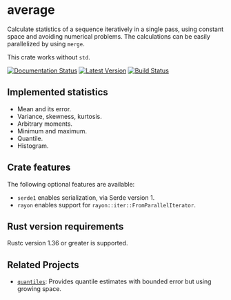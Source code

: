 # average

Calculate statistics of a sequence iteratively in a single pass, using
constant space and avoiding numerical problems. The calculations can be
easily parallelized by using `merge`.

This crate works without `std`.

[![Documentation Status]][docs.rs]
[![Latest Version]][crates.io]
[![Build Status]][travis]

[Documentation Status]: https://docs.rs/average/badge.svg
[docs.rs]: https://docs.rs/average
[Build Status]: https://travis-ci.org/vks/average.svg?branch=master
[travis]: https://travis-ci.org/vks/average
[Latest Version]: https://img.shields.io/crates/v/average.svg
[crates.io]: https://crates.io/crates/average


## Implemented statistics

* Mean and its error.
* Variance, skewness, kurtosis.
* Arbitrary moments.
* Minimum and maximum.
* Quantile.
* Histogram.


## Crate features

The following optional features are available:

* `serde1` enables serialization, via Serde version 1.
* `rayon` enables support for `rayon::iter::FromParallelIterator`.


## Rust version requirements

Rustc version 1.36 or greater is supported.


## Related Projects

* [`quantiles`](https://crates.io/crates/quantiles):
  Provides quantile estimates with bounded error but using growing space.
